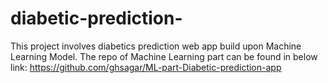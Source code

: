 # diabetic-prediction-
This project involves diabetics prediction web app build upon Machine Learning Model. The repo of Machine Learning part can be found in below link: 
https://github.com/ghsagar/ML-part-Diabetic-prediction-app
